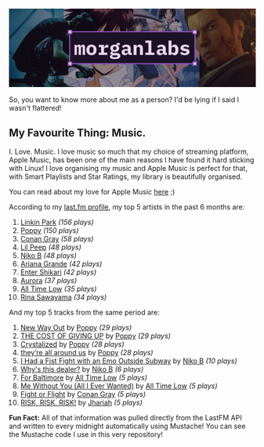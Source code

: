 [![GitHub Profile README banner that reads "morganlabs"](./.github/assets/banner_knowmore.png)](https://morganlabs.dev)

So, you want to know more about me as a person? I'd be lying if I said I wasn't
flattered!

## My Favourite Thing: Music.

I. Love. Music. I love music so much that my choice of streaming platform, Apple
Music, has been one of the main reasons I have found it hard sticking with
Linux! I love organising my music and Apple Music is perfect for that, with
Smart Playlists and Star Ratings, my library is beautifully organised.

You can read about my love for Apple Music
[here](https://www.morganlabs.dev/blog/why-i-love-apple-music) ;)

According to my [last.fm profile](https://last.fm/user/morganlabs), my top 5
artists in the past 6 months are:

1. [Linkin Park](https://www.last.fm/music/Linkin+Park) *(156 plays)*
2. [Poppy](https://www.last.fm/music/Poppy) *(150 plays)*
3. [Conan Gray](https://www.last.fm/music/Conan+Gray) *(58 plays)*
4. [Lil Peep](https://www.last.fm/music/Lil+Peep) *(48 plays)*
5. [Niko B](https://www.last.fm/music/Niko+B) *(48 plays)*
6. [Ariana Grande](https://www.last.fm/music/Ariana+Grande) *(42 plays)*
7. [Enter Shikari](https://www.last.fm/music/Enter+Shikari) *(42 plays)*
8. [Aurora](https://www.last.fm/music/Aurora) *(37 plays)*
9. [All Time Low](https://www.last.fm/music/All+Time+Low) *(35 plays)*
10. [Rina Sawayama](https://www.last.fm/music/Rina+Sawayama) *(34 plays)*

And my top 5 tracks from the same period are:

1. [New Way Out](https://www.last.fm/music/Poppy/_/New+Way+Out) by [Poppy](https://www.last.fm/music/Poppy) *(29 plays)*
2. [THE COST OF GIVING UP](https://www.last.fm/music/Poppy/_/THE+COST+OF+GIVING+UP) by [Poppy](https://www.last.fm/music/Poppy) *(29 plays)*
3. [Crystalized](https://www.last.fm/music/Poppy/_/Crystalized) by [Poppy](https://www.last.fm/music/Poppy) *(28 plays)*
4. [they’re all around us](https://www.last.fm/music/Poppy/_/they%E2%80%99re+all+around+us) by [Poppy](https://www.last.fm/music/Poppy) *(28 plays)*
5. [I Had a Fist Fight with an Emo Outside Subway](https://www.last.fm/music/Niko+B/_/I+Had+a+Fist+Fight+with+an+Emo+Outside+Subway) by [Niko B](https://www.last.fm/music/Niko+B) *(10 plays)*
6. [Why's this dealer?](https://www.last.fm/music/Niko+B/_/Why%27s+this+dealer%3F) by [Niko B](https://www.last.fm/music/Niko+B) *(6 plays)*
7. [For Baltimore](https://www.last.fm/music/All+Time+Low/_/For+Baltimore) by [All Time Low](https://www.last.fm/music/All+Time+Low) *(5 plays)*
8. [Me Without You (All I Ever Wanted)](https://www.last.fm/music/All+Time+Low/_/Me+Without+You+(All+I+Ever+Wanted)) by [All Time Low](https://www.last.fm/music/All+Time+Low) *(5 plays)*
9. [Fight or Flight](https://www.last.fm/music/Conan+Gray/_/Fight+or+Flight) by [Conan Gray](https://www.last.fm/music/Conan+Gray) *(5 plays)*
10. [RISK, RISK, RISK!](https://www.last.fm/music/Jhariah/_/RISK,+RISK,+RISK!) by [Jhariah](https://www.last.fm/music/Jhariah) *(5 plays)*

**Fun Fact:** All of that information was pulled directly from the LastFM API
and written to every midnight automatically using Mustache! You can see the
Mustache code I use in this very repository!
